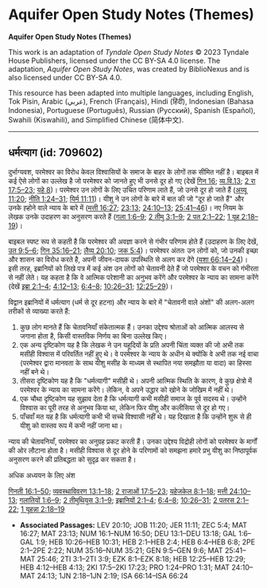# Aquifer Open Study Notes (Themes)

**Aquifer Open Study Notes (Themes)**

This work is an adaptation of *Tyndale Open Study Notes* © 2023 Tyndale House Publishers, licensed under the CC BY\-SA 4\.0 license. The adaptation, *Aquifer Open Study Notes*, was created by BiblioNexus and is also licensed under CC BY\-SA 4\.0\.

This resource has been adapted into multiple languages, including English, Tok Pisin, Arabic (عربي), French (Français), Hindi (हिंदी), Indonesian (Bahasa Indonesia), Portuguese (Português), Russian (Русский), Spanish (Español), Swahili (Kiswahili), and Simplified Chinese (简体中文).



--------------------------------

## धर्मत्याग (id: 709602)

दुर्भाग्यवश, परमेश्वर का विरोध केवल विश्वासियों के समाज के बाहर के लोगों तक सीमित नहीं है। बाइबल में कई ऐसे लोगों का उल्लेख है जो परमेश्वर को जानते हुए भी उनसे दूर हो गए (देखें [गिन 16](https://ref.ly/Num16:1-Num16:50); [व्य.वि.13](https://ref.ly/Deut13:1-Deut13:18); [2 रा 17:5–23](https://ref.ly/2Kgs17:5-2Kgs17:23); [यहे 8](https://ref.ly/Ezek8:1-Ezek8:18))। परमेश्वर उन लोगों के लिए उचित परिणाम लाते हैं, जो उनसे दूर हो जाते हैं ([अय्यू 11:20](https://ref.ly/Job11:20); [नीति 1:24–31](https://ref.ly/Prov1:24-Prov1:31); [यिर्म 11:11](https://ref.ly/Jer11:11))। यीशु ने उन लोगों के बारे में बात की जो "दूर हो जाते हैं" और उनके ह्होने वाले न्याय के बारे में ([मत्ती 16:27](https://ref.ly/Matt16:27); [23:13](https://ref.ly/Matt23:13); [24:10–13](https://ref.ly/Matt24:10-Matt24:13); [25:41–46](https://ref.ly/Matt25:41-Matt25:46))। नए नियम के लेखक उनके उदाहरण का अनुसरण करते हैं ([गला 1:6–9](https://ref.ly/Gal1:6-Gal1:9); [2 तीमु 3:1–9](https://ref.ly/2Tim3:1-2Tim3:9); [2 पत 2:1–22](https://ref.ly/2Pet2:1-2Pet2:22); [1 यूह 2:18–19](https://ref.ly/1John2:18-1John2:19))।

बाइबल स्पष्ट रूप से कहती है कि परमेश्वर की अवज्ञा करने से गंभीर परिणाम होते हैं (उदाहरण के लिए देखें, [उत 9:5–6](https://ref.ly/Gen9:5-Gen9:6); [गिन 35:16–21](https://ref.ly/Num35:16-Num35:21); [लैव्य 20:10](https://ref.ly/Lev20:10); [जक 5:4](https://ref.ly/Zech5:4))। परमेश्वर अंततः उन लोगों को, जो उनकी इच्छा और शासन का विरोध करते है, अपनी जीवन\-दायक उपस्थिति से अलग कर देंगे ([यशा 66:14–24](https://ref.ly/Isa66:14-Isa66:24))। इसी तरह, इब्रानियों को लिखे पत्र में कई अंश उन लोगों को चेतावनी देते हैं जो परमेश्वर के वचन को गंभीरता से नहीं लेते। यह कहता है कि वे आत्मिक परेशानी का अनुभव करेंगे और परमेश्वर के न्याय का सामना करेंगे (देखें [इब्रा 2:1–4](https://ref.ly/Heb2:1-Heb2:4); [4:12–13](https://ref.ly/Heb4:12-Heb4:13); [6:4–8](https://ref.ly/Heb6:4-Heb6:8); [10:26–31](https://ref.ly/Heb10:26-Heb10:31); [12:25–29](https://ref.ly/Heb12:25-Heb12:29))।

विद्वान इब्रानियों में धर्मत्याग (धर्म से दूर हटना) और न्याय के बारे में "चेतावनी वाले अंशों" की अलग\-अलग तरीकों से व्याख्या करते हैं:

1. कुछ लोग मानते हैं कि चेतावनियाँ संकेतात्मक हैं। उनका उद्देश्य श्रोताओं को आत्मिक आलस्य से जगाना होता है, किसी वास्तविक निर्णय का बिना उल्लेख किए।
2. एक अन्य दृष्टिकोण यह है कि लेखक ने उन यहूदियों के प्रति अपनी चिंता व्यक्त की जो अभी तक मसीही विश्वास में परिवर्तित नहीं हुए थे। वे परमेश्वर के न्याय के अधीन थे क्योंकि वे अभी तक नई वाचा (परमेश्वर द्वारा मानवता के साथ यीशु मसीह के माध्यम से स्थापित नया समझौता या वादा) का हिस्सा नहीं बने थे।
3. तीसरा दृष्टिकोण यह है कि "धर्मत्यागी" मसीही थे। अपनी आत्मिक स्थिति के कारण, वे कुछ क्षेत्रो में परमेश्वर के न्याय का सामना करेंगे। लेकिन, वे अपने उद्धार को खोने के जोखिम में नहीं थे।
4. एक चौथा दृष्टिकोण यह सुझाव देता है कि धर्मत्यागी कभी मसीही समाज के पूर्व सदस्य थे। उन्होंने विश्वास का पूरी तरह से अनुभव किया था, लेकिन फिर यीशु और कलीसिया से दूर हो गए।
5. पाँचवाँ मत यह है कि धर्मत्यागी कभी भी सच्चे विश्वासी नहीं थे। यह दिखाता है कि उन्होंने शुरू से ही यीशु को वास्तव रूप में कभी नहीं जाना था।

न्याय की चेतावनियाँ, परमेश्वर का अनुग्रह प्रकट करती हैं। उनका उद्देश्य विद्रोही लोगों को परमेश्वर के मार्गों की ओर लौटाना होता है। मसीही विश्वास से दूर होने के परिणामों को समझना हमारे प्रभु यीशु का निष्ठापूर्वक अनुसरण करने की प्रतिबद्धता को सुदृढ़ कर सकता है।

अधिक अध्ययन के लिए अंश 

[गिनती 16:1–50](https://ref.ly/Num16:1-Num16:50); [व्यवस्थाविवरण 13:1–18](https://ref.ly/Deut13:1-Deut13:18); [2 राजाओं 17:5–23](https://ref.ly/2Kgs17:5-2Kgs17:23); [यहेजकेल 8:1–18](https://ref.ly/Ezek8:1-Ezek8:18); [मत्ती 24:10–13](https://ref.ly/Matt24:10-Matt24:13); [गलातियों 1:6–9](https://ref.ly/Gal1:6-Gal1:9); [2 तीमुथियुस 3:1–9](https://ref.ly/2Tim3:1-2Tim3:9); [इब्रानियों 2:1–4](https://ref.ly/Heb2:1-Heb2:4); [6:4–8](https://ref.ly/Heb6:4-Heb6:8); [10:26–31](https://ref.ly/Heb10:26-Heb10:31); [2 पतरस 2:1–22](https://ref.ly/2Pet2:1-2Pet2:22); [1 यूहन्ना 2:18–19](https://ref.ly/1John2:18-1John2:19)

* **Associated Passages:** LEV 20:10; JOB 11:20; JER 11:11; ZEC 5:4; MAT 16:27; MAT 23:13; NUM 16:1–NUM 16:50; DEU 13:1–DEU 13:18; GAL 1:6–GAL 1:9; HEB 10:26–HEB 10:31; HEB 2:1–HEB 2:4; HEB 6:4–HEB 6:8; 2PE 2:1–2PE 2:22; NUM 35:16–NUM 35:21; GEN 9:5–GEN 9:6; MAT 25:41–MAT 25:46; 2TI 3:1–2TI 3:9; EZK 8:1–EZK 8:18; HEB 12:25–HEB 12:29; HEB 4:12–HEB 4:13; 2KI 17:5–2KI 17:23; PRO 1:24–PRO 1:31; MAT 24:10–MAT 24:13; 1JN 2:18–1JN 2:19; ISA 66:14–ISA 66:24

